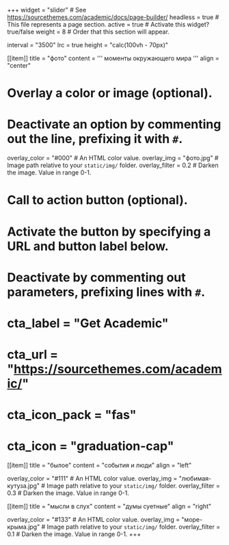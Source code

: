 +++
widget = "slider"  # See https://sourcethemes.com/academic/docs/page-builder/
headless = true  # This file represents a page section.
active = true  # Activate this widget? true/false
weight = 8  # Order that this section will appear.

interval = "3500"
lrc = true
height = "calc(100vh - 70px)"

[[item]]
  title = "фото"
  content = '''
  моменты окружающего мира
  '''
  align = "center"

  # Overlay a color or image (optional).
  #   Deactivate an option by commenting out the line, prefixing it with `#`.
  overlay_color = "#000"  # An HTML color value.
  overlay_img = "фото.jpg"  # Image path relative to your `static/img/` folder.
  overlay_filter = 0.2  # Darken the image. Value in range 0-1.

  # Call to action button (optional).
  #   Activate the button by specifying a URL and button label below.
  #   Deactivate by commenting out parameters, prefixing lines with `#`.
  # cta_label = "Get Academic"
  # cta_url = "https://sourcethemes.com/academic/"
  # cta_icon_pack = "fas"
  # cta_icon = "graduation-cap"

[[item]]
  title = "былое"
  content = "события и люди"
  align = "left"

  overlay_color = "#111"  # An HTML color value.
  overlay_img = "любимая-кутуза.jpg"  # Image path relative to your `static/img/` folder.
  overlay_filter = 0.3  # Darken the image. Value in range 0-1.

[[item]]
  title = "мысли в слух"
  content = "думы суетные"
  align = "right"

  overlay_color = "#133"  # An HTML color value.
  overlay_img = "море-крыма.jpg"  # Image path relative to your `static/img/` folder.
  overlay_filter = 0.1  # Darken the image. Value in range 0-1.
+++

